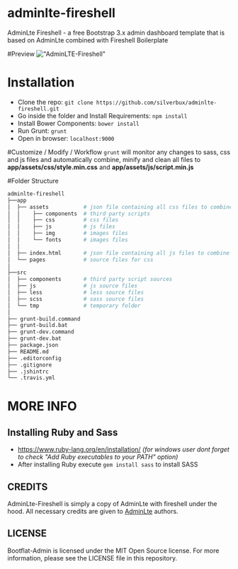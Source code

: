 adminlte-fireshell
==================
AdminLte Fireshell - a free Bootstrap 3.x  admin dashboard template that is based on AdminLte combined with Fireshell Boilerplate

#Preview
!["AdminLTE-Fireshell"](http://almsaeedstudio.com/adminlte2.png "AdminLTE-Fireshell")


# Installation
* Clone the repo: `git clone https://github.com/silverbux/adminlte-fireshell.git`
* Go inside the folder and Install Requirements: `npm install`
* Install Bower Components: `bower install`
* Run Grunt: `grunt`
* Open in browser: `localhost:9000`

#Customize / Modify / Workflow
`grunt` will monitor any changes to sass, css and js files and automatically combine, minify and clean all files to **app/assets/css/style.min.css** and **app/assets/js/script.min.js**

#Folder Structure

```bash
adminlte-fireshell
├──app
│  ├── assets           # json file containing all css files to combine
│  │    ├── components  # third party scripts
│  │    ├── css         # css files
│  │    ├── js          # js files
│  │    ├── img         # images files
│  │    └── fonts       # images files        
│  │      
│  ├── index.html       # json file containing all js files to combine
│  └── pages            # source files for css
│
├──src
│  ├── components       # third party script sources
│  ├── js               # js source files
│  ├── less             # less source files
│  ├── scss             # sass source files
│  └── tmp              # temporary folder
│
├── grunt-build.command
├── grunt-build.bat
├── grunt-dev.command
├── grunt-dev.bat
├── package.json
├── README.md
├── .editorconfig
├── .gitignore
├── .jshintrc
└── .travis.yml
```

# MORE INFO

## Installing Ruby and Sass
* https://www.ruby-lang.org/en/installation/ *(for windows user dont forget to check "Add Ruby executables to your PATH" option)*
* After installing Ruby execute `gem install sass` to install SASS

## CREDITS
AdminLte-Fireshell is simply a copy of AdminLte with fireshell under the hood. All necessary credits are given to [AdminLte](https://github.com/almasaeed2010/AdminLTE) authors.

## LICENSE
Bootflat-Admin is licensed under the MIT Open Source license. For more information, please see the LICENSE file in this repository.